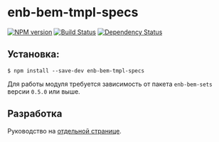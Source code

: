 enb-bem-tmpl-specs
=============

[![NPM version](https://badge.fury.io/js/enb-bem-tmpl-specs.svg)](http://badge.fury.io/js/enb-bem-tmpl-specs) [![Build Status](https://travis-ci.org/andrewblond/enb-bem-tmpl-specs.svg?branch=master)](https://travis-ci.org/andrewblond/enb-bem-tmpl-specs) [![Dependency Status](https://gemnasium.com/andrewblond/enb-bem-tmpl-specs.svg)](https://gemnasium.com/andrewblond/enb-bem-tmpl-specs)

Установка:
----------

```
$ npm install --save-dev enb-bem-tmpl-specs
```

Для работы модуля требуется зависимость от пакета `enb-bem-sets` версии `0.5.0` или выше.

Разработка
----------

Руководство на [отдельной странице](/CONTRIBUTION.md).
